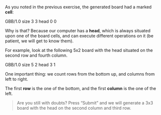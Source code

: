 As you noted in the previous exercise, the generated board had a marked **cell**:
 
<gs-board>
  GBB/1.0
    size 3 3
    head 0 0
</gs-board> 


Why is that? Because our computer has a **head**, which is always situated upon one of the board cells, and can execute different operations on it (be patient, we will get to know them).
 
For example, look at the following 5x2 board with the head situated on the second row and fourth column.

<gs-board>
  GBB/1.0
    size 5 2
    head 3 1
</gs-board>
 
One important thing: we count rows from the bottom up, and columns from left to right.
 
The first **row** is the one of the bottom, and the first **column** is the one of the left.

> Are you still with doubts? Press “Submit” and we will generate a 3x3 board with the head on the second column and third row.


